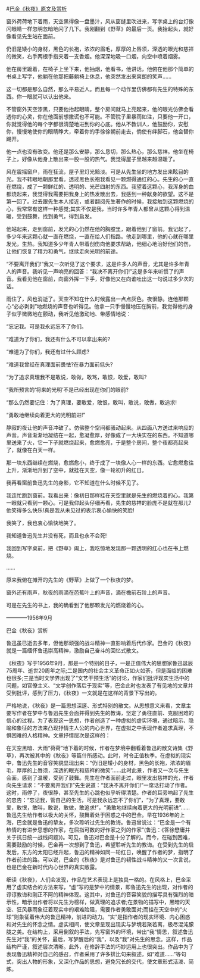 #[巴金《秋夜》原文及赏析](https://www.vrrw.net/wx/8928.html)

窗外荷荷地下着雨，天空黑得像一盘墨汁，风从窗缝里吹进来，写字桌上的台灯像闪眼睛一样忽明忽暗地闪了几下。我刚翻到《野草》的最后一页。我抬起头，就好像看见先生站在面前。

仍旧是矮小的身材，黑色的长袍，浓浓的眉毛，厚厚的上唇须，深透的眼光和慈祥的微笑，右手两根手指夹着一支香烟。他深深地吸一口烟，向空中喷着烟雾。

他在房里踱着，在椅子上坐下来，他抽烟，他看书，他讲话，他俯在他那个简单的书桌上写字，他躺在他那把藤躺椅上休息，他突然发出来爽朗的笑声……

这一切都是那么自然，那么平易近人。而且每一个动作里仿佛都有先生的特殊的东西。你一眼就可以认出他来。



不管窗外天空漆黑，只要他抬起眼睛，整个房间就马上亮起来，他的眼光仿佛会看透你的心灵，你在他面前想撒谎也不可能。不管院子里暴雨如注，只要他一开口，你就觉得他的每个字都很清楚地进到你的心底。他从不教训人，他鼓励你，安慰你，慢慢地使你的眼睛睁大，牵着你的手徐徐朝前走去，倘使有绊脚石，他会替你踢开。

他一点也没有改变。他还是那么安静，那么恳切，那么热心，那么慈祥。他坐在椅子上，好像从他身上散出来一股一股的热气。我觉得屋子里越来越温暖了。

风在震摇窗户，雨在狂流，屋子里灯光黯淡。可是从先生坐的地方发出来眩目的光。我不转眼地朝那里看。透过黑色长袍我看见一颗燃得通红的心。先生的心一直在燃烧，成了一颗鲜红的、透明的、光芒四射的东西。我望着这颗心，我浑身的血都烧起来，我觉得我需要把我身上的热发散出去，我感到一种献身的欲望。这不是第一回了。过去跟先生本人接近，或者翻阅先生著作的时候，我接触到这颗燃烧的心，我常常有这样一种感觉;其实不仅是我，当时许多年青人都曾从这颗心得到温暖，受到鼓舞，找到勇气，得到启发。

他站起来，走到窗前，发光的心仍然在他的胸膛里，跟着他到了窗前。我记起了，多少年来这颗心就一直在燃烧，一直在给人们指路。他走到哪里，他的心就在哪里发光，生热。我知道多少年青人带着创伤向他要求帮助，他细心地治好他们的伤，让他们恢复了精力和勇气，继续走向光明的前途。

“不要离开我们!”我又一次听见了这个要求，这是许多人的声音，尤其是许多年青人的声音。我听见一声响亮的回答：“我决不离开你们!”这是多年来听惯了的声音。我看见他在窗前，向窗外挥一下手，好像他又在向谁吐出这一句说过多少次的话。

雨住了，风也消逝了。天空不知在什么时候露出一点点灰色。夜很静。连他那颗心“必必剥剥”地燃烧的声音也听得见。他拿一只手慢慢地压在胸前，我觉得他的身子似乎微微地在颤动，我听见他激动地、带感情地说：

“忘记我。可是我永远忘不了你们。

“难道为了你们，我还有什么不可以拿出来的?

“难道为了你们，我还有过什么顾虑?

“难道我曾经在真理面前畏怯?在暴力面前低头?

“为了追求真理我不是敢说，敢做，敢骂，敢恨，敢爱，敢叫?

“我所预言的‘将来的光明’不是已经出现在你们的眼前?

“那么仍然要记住：为了真理，要敢爱，敢恨，敢叫，敢说，敢做，敢追求!

“勇敢地继续向着更大的光明前进!”

静寂的夜让他的声音冲破了。仿佛整个空间都骚动起来。从四面八方送过来响应的声音。声音渐渐地凝结在一起，愈凝愈厚，好像成了一大块实在的东西。不知道哪里送来了火，它一下子就燃烧起来，愈燃愈亮，于是整个房间，整个夜都亮起来了，就像在白天一样。

那一块东西继续在燃烧，愈燃愈小，终于成了一块像人心一样的东西。它愈燃愈往上升，渐渐地升到了空中，就挂在天空，像一轮初升的红日。

我再看窗前鲁迅先生的身影，它不知道在什么时候不见了。

我连忙跑到窗前。我看出来：像初日那样挂在天空里就是先生的燃烧着的心。我第一眼就只看到一颗心。可是我仰起头仔细再看，先生的慈祥的脸庞不是就在那儿?他笑得多么快乐!真是我从未见过的表示衷心愉快的笑脸!

我笑了，我也衷心愉快地笑了。

我知道鲁迅先生并没有死，而且也永不会死!

我回到写字桌前，把《野草》阖上，我吃惊地发现那一颗透明的红心也在书上燃烧。

……

原来我俯在摊开的先生的《野草》上做了一个秋夜的梦。

窗外还有雨声，秋夜的雨滴在芭蕉叶上的声音，滴在檐前石阶上的声音。

可是在先生的书上，我的确看到了他那颗发光的燃烧着的心。

————1956年9月

巴金《秋夜》赏析

鲁迅虽已逝去多年，但他那顽强的战斗精神一直影响着后代作家。巴金的《秋夜》就是一篇缅怀鲁迅崇高精神，激励自己奋斗的回忆式散文。

《秋夜》写于1956年9月，那是一个特别的日子，一是正值伟大的思想家鲁迅诞辰75周年、逝世20周年之际;二是国内的社会主义革命正如火如荼，但是面临的困难也很多;三是当时文学界出现了“文艺干预生活”的讨论，作家们批评现实生活中的问题，如官僚主义、“文学创作落后于现实”等，巴金此时也发表了有见地的文章并受到批评，感到了压力，《秋夜》一文就是在这样的背景下写出的。

严格地说，《秋夜》是一篇思想深邃、形式特别的散文。从思想意义来看，文章主要写作者在梦中与鲁迅先生会面并得到先生的教诲，坚定了勇往直前、克服困难的信心的过程。为了表现这一思想，作者创造了一种虚拟的虚实环境，通过暗示、隐喻和象征的方法来凸现抒情主人公的内心世界，在虚拟之中表现作者追求真理，不惧困难的人格精神。文章抒情层次是这样的：

在天空黑暗、大雨“荷荷”地下着的时候，作者在梦境中翻看着鲁迅的散文诗集《野草》，再次被其中的《秋夜》等篇什所感动。此时，时令正值秋季。在虚拟的现实中，鲁迅先生的音容笑貌显现出来：“仍旧是矮小的身材，黑色的长袍，浓浓的眉毛，厚厚的上唇须，深透的眼光和慈祥的微笑”……此时此景，作者又一次与先生会面，感到了温暖，受到了鼓舞。先生在作者面前走过，眼里发出慈祥的光，作者向先生请求：“不要离开我们!”先生说道：“我决不离开你们!”一席话打动了作者。这时，雨停了，夜很静，甚至先生的心跳也似乎听得清楚。作者的耳旁响起了先生的忠告：“忘记我，管自己的生活，可是我永远忘不了你们”，“为了真理，要敢爱，敢恨，敢叫，敢说，敢做，敢追求!”，“勇敢地继续向着更大的光明前进”……鲁迅先生给作者以极大的关怀，鼓舞着处于困惑之中的巴金。早在1936年的上海，巴金就是鲁迅的挚友，多次聆听过先生的教诲。鲁迅曾说过：“巴金是一个有热情的有进步思想的作家，在屈指可数的好作家之列的作家”(鲁迅：《答徐懋庸并关于抗日统一战线问题》)。可见，鲁迅对巴金是十分了解的。而今，在碰到困难，需要鼓励的时候，巴金再一次想到了鲁迅，希望聆听先生的教诲。在受到先生的启发后，东方的太阳已经升起，鲁迅的精神如同一轮红日，唤醒了作者的梦，指明了作者前进的路。可以说，巴金的《秋夜》是对鲁迅的韧性战斗精神的又一次言说，也是巴金在新时代内心世界的真实敞露。

细读《秋夜》，人们会发现，作品在艺术表现上是独具一格的。在风格上，巴金采用了虚实结合的方法来写，“虚”写的是梦中的情景，即鲁迅先生的出现，对作者的谆谆教诲和刚正不阿的精神体现。这其中，对鲁迅的音容笑貌的描写具有强烈的暗示性，暗示出作者将以先生为榜样，做真理的追求者;在景物的描写中，黑暗的天空、狂风暴雨象征着现实中的艰难险阻，需要作者勇敢面对;而挂在天空中的“火球”则象征着伟大的鲁迅精神，前进的动力。“实”是指作者的现实环境、内心困惑和对先生的怀念之情。虚实相间，使文章呈现出现实与梦境若聚若离，极尽混沌朦胧之美。在结构上，采用倒叙的手法，先写窗外的环境，带出“我”情思，叙述鲁迅先生对“我”的关怀，最后，写梦醒后的“我”，以及“我”对先生的思念。这样，作品结构严谨，叙述层次清晰。此外，在修辞手法的巧妙运用上也很突出。作品中为了表现鲁迅精神对自己的感召，作者采用了许多排比句来叙述，如“难道……”等句式，突出人物的形象，又深化作品的思想，避免冗长的交代，使文章形式活泼、简炼。

